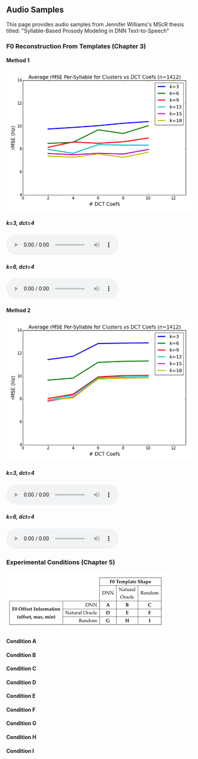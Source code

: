 ## Audio Samples 

This page provides audio samples from Jennifer Williams's MScR thesis titled: "Syllable-Based Prosody Modeling in DNN Text-to-Speech"

### F0 Reconstruction From Templates (Chapter 3)

#### Method 1
<img src="https://github.com/rhoposit/templates/blob/master/kmeans_natural_templates.png" width="500">

##### k=3, dct=4
<audio src="https://github.com/rhoposit/templates/blob/master/Method1/3_4.mp3" controls preload></audio>

##### k=6, dct=4
<audio src="Method1/6_4.wav" controls preload></audio>


#### Method 2
<img src="https://github.com/rhoposit/templates/blob/master/timeseries_natural_templates.png" width="500">

##### k=3, dct=4
<audio src="Method2/3_4.wav" controls preload></audio>

##### k=6, dct=4
<audio src="Method2/6_4.wav" controls preload></audio>



### Experimental Conditions (Chapter 5)

![alt text](https://github.com/rhoposit/templates/blob/master/exp_space.png)

#### Condition A
#### Condition B
#### Condition C
#### Condition D
#### Condition E
#### Condition F
#### Condition G
#### Condition H
#### Condition I
